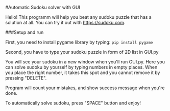 #Automatic Sudoku solver with GUI

Hello! This programm will help you beat any sudoku puzzle that has a solution at all. You can try it out with https://sudoku.com.

###Setup and run

First, you need to install pygame library by typing: `pip install pygame`

Second, you have to type your sudoku puzzle in form of 2D list in GUI.py

You will see your sudoku in a new window when you'll run GUI.py. Here you can solve sudoku by yourself by typing numbers in empty places. When you place the right number, it takes this spot and you cannot remove it by pressing "DELETE".

Program will count your mistakes, and show success message when you're done. 

To automatically solve sudoku, press "SPACE" button and enjoy!





